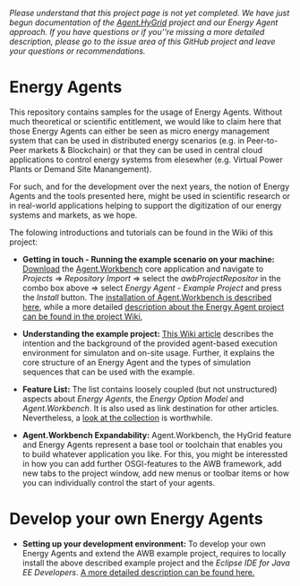 *Please understand that this project page is not yet completed. We have just begun documentation of the [Agent.HyGrid](https://www.agent-hygrid.net/en/welcome/) project and our Energy Agent approach.
If you have questions or if you''re missing a more detailed description, please go to the issue area of this GitHub project and leave your questions or recommendations.*

# Energy Agents
This repository contains samples for the usage of Energy Agents. Without much theoretical or scientific entitlement, we would like to claim here that those Energy Agents can either be seen as micro energy management system that can be used in distributed energy scenarios (e.g. in Peer-to-Peer markets & Blockchain) or that they can be used in central cloud applications to control energy systems from elesewher (e.g. Virtual Power Plants or Demand Site Manangement). 

For such, and for the development over the next years, the notion of Energy Agents and the tools presented here, might be used in scientific research or in real-world applications helping to support the digitization of our energy systems and markets, as we hope.

The folowing introductions and tutorials can be found in the Wiki of this project:
* **Getting in touch - Running the example scenario on your machine:** [Download](https://github.com/EnFlexIT/AgentWorkbench/releases) the [Agent.Workbench](https://github.com/EnFlexIT/AgentWorkbench) core application and navigate to *Projects* => *Repository Import* => select the *awbProjectRepositor* in the combo box above => select *Energy Agent - Example Project* and press the *Install* button. The [installation of Agent.Workbench is described here](https://enflexit.gitbook.io/agent-workbench/getting-started#install-agent-workbench), while a more detailed [description about the Energy Agent project can be found in the project Wiki](https://github.com/EnFlexIT/EnergyAgents/wiki/1.-Run-the-example),

* **Understanding the example project:** [This Wiki article](https://github.com/EnFlexIT/EnergyAgents/wiki/2.-Understand-the-Example) describes the intention and the background of the provided agent-based execution environment for simulaton and on-site usage. Further, it explains the core structure of an Energy Agent and the types of simulation sequences that can be used with the example.  

* **Feature List:** The list contains loosely coupled (but not unstructured) aspects about *Energy Agents*, the *Energy Option Model* and *Agent.Workbench*. It is also used as link destination for other articles. Nevertheless, a [look at the collection](https://github.com/EnFlexIT/EnergyAgents/wiki/3.-Feature-List) is worthwhile.

* **Agent.Workbench Expandability:** Agent.Workbench, the HyGrid feature and Energy Agents represent  a base tool or toolchain that enables you to build whatever application you like. For this, you might be interessted in how you can add further OSGI-features to the AWB framework, add new tabs to the project window, add new menus or toolbar items or how you can individually control the start of your agents.


# Develop your own Energy Agents
* **Setting up your development environment:** To develop your own Energy Agents and extend the AWB example project, requires to locally install the above described example project and the *Eclipse IDE for Java EE Developers*. [A more detailed description can be found here.](https://enflexit.gitbook.io/agent-workbench/getting-started)   


